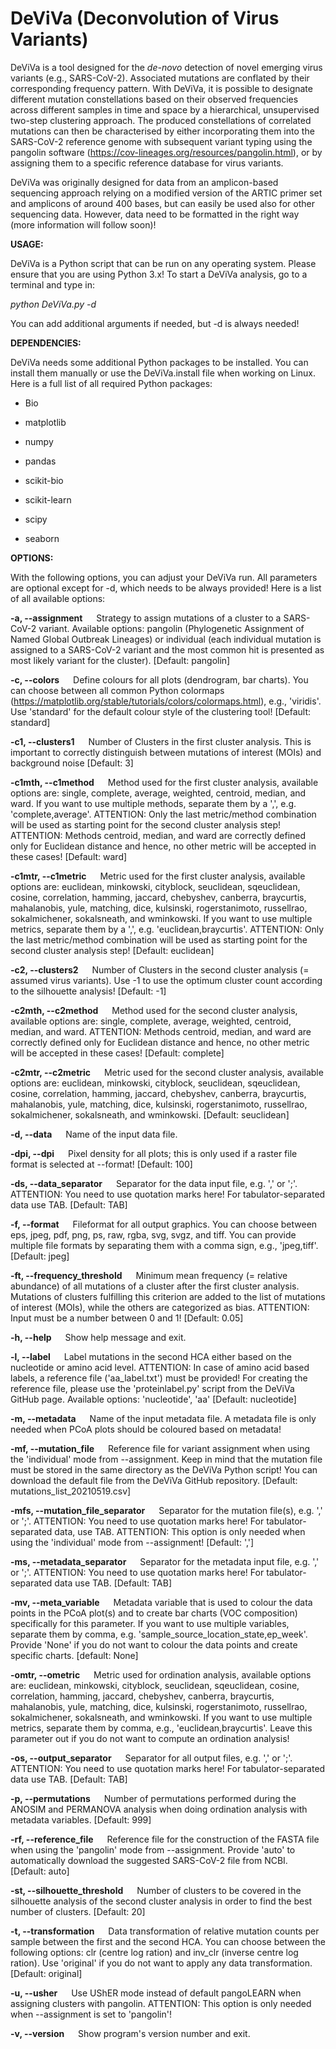 # DeViVa (Deconvolution of Virus Variants)

DeViVa is a tool designed for the _de-novo_ detection of novel emerging virus variants (e.g., SARS-CoV-2). Associated mutations are conflated by their corresponding frequency pattern. With DeViVa, it is possible to designate different mutation constellations based on their observed frequencies across different samples in time and space by a hierarchical, unsupervised two-step clustering approach. The produced constellations of correlated mutations can then be characterised by either incorporating them into the SARS-CoV-2 reference genome with subsequent variant typing using the pangolin software (https://cov-lineages.org/resources/pangolin.html), or by assigning them to a specific reference database for virus variants.

DeViVa was originally designed for data from an amplicon-based sequencing approach relying on a modified version of the ARTIC primer set and amplicons of around 400 bases, but can easily be used also for other sequencing data. However, data need to be formatted in the right way (more information will follow soon)!

__USAGE:__

DeViVa is a Python script that can be run on any operating system. Please ensure that you are using Python 3.x! To start a DeViVa analysis, go to a terminal and type in:

_python DeViVa.py -d_

You can add additional arguments if needed, but -d is always needed!

__DEPENDENCIES:__

DeViVa needs some additional Python packages to be installed. You can install them manually or use the DeViVa.install file when working on Linux. Here is a full list of all required Python packages:

* Bio

* matplotlib

* numpy

* pandas

* scikit-bio

* scikit-learn

* scipy

* seaborn

__OPTIONS:__

With the following options, you can adjust your DeViVa run. All parameters are optional except for -d, which needs to be always provided! Here is a list of all available options:

__-a, --assignment__ &emsp; Strategy to assign mutations of a cluster to a SARS-CoV-2 variant. Available options: pangolin (Phylogenetic Assignment of Named Global Outbreak Lineages) or individual (each individual mutation is assigned to a SARS-CoV-2 variant and the most common hit is presented as most likely variant for the cluster). [Default: pangolin]

__-c, --colors__ &emsp; Define colours for all plots (dendrogram, bar charts). You can choose between all common Python colormaps (https://matplotlib.org/stable/tutorials/colors/colormaps.html), e.g., 'viridis'. Use 'standard' for the default colour style of the clustering tool! [Default: standard]

__-c1, --clusters1__ &emsp; Number of Clusters in the first cluster analysis. This is important to correctly distinguish between mutations of interest (MOIs) and background noise [Default: 3]

__-c1mth, --c1method__ &emsp; Method used for the first cluster analysis, available options are: single, complete, average, weighted, centroid, median, and ward. If you want to use multiple methods, separate them by a ',', e.g. 'complete,average'. ATTENTION: Only the last metric/method combination will be used as starting point for the second cluster analysis step! ATTENTION: Methods centroid, median, and ward are correctly defined only for Euclidean distance and hence, no other metric will be accepted in these cases! [Default: ward]

__-c1mtr, --c1metric__ &emsp; Metric used for the first cluster analysis, available options are: euclidean, minkowski, cityblock, seuclidean, sqeuclidean, cosine, correlation, hamming, jaccard, chebyshev, canberra, braycurtis, mahalanobis, yule, matching, dice, kulsinski, rogerstanimoto, russellrao, sokalmichener, sokalsneath, and wminkowski. If you want to use multiple metrics, separate them by a ',', e.g. 'euclidean,braycurtis'. ATTENTION: Only the last metric/method combination will be used as starting point for the second cluster analysis step! [Default: euclidean]

__-c2, --clusters2__ &emsp; Number of Clusters in the second cluster analysis (= assumed virus variants). Use -1 to use the optimum cluster count according to the silhouette analysis! [Default: -1]

__-c2mth, --c2method__ &emsp; Method used for the second cluster analysis, available options are: single, complete, average, weighted, centroid, median, and ward. ATTENTION: Methods centroid, median, and ward are correctly defined only for Euclidean distance and hence, no other metric will be accepted in these cases! [Default: complete]

__-c2mtr, --c2metric__ &emsp; Metric used for the second cluster analysis, available options are: euclidean, minkowski, cityblock, seuclidean, sqeuclidean, cosine, correlation, hamming, jaccard, chebyshev, canberra, braycurtis, mahalanobis, yule, matching, dice, kulsinski, rogerstanimoto, russellrao, sokalmichener, sokalsneath, and wminkowski. [Default: seuclidean]

__-d, --data__ &emsp; Name of the input data file.

__-dpi, --dpi__ &emsp; Pixel density for all plots; this is only used if a raster file format is selected at --format! [Default: 100]

__-ds, --data_separator__ &emsp; Separator for the data input file, e.g. ',' or ';'. ATTENTION: You need to use quotation marks here! For tabulator-separated data use TAB. [Default: TAB]

__-f, --format__ &emsp; Fileformat for all output graphics. You can choose between eps, jpeg, pdf, png, ps, raw, rgba, svg, svgz, and tiff. You can provide multiple file formats by separating them with a comma sign, e.g., 'jpeg,tiff'. [Default: jpeg]

__-ft, --frequency_threshold__ &emsp; Minimum mean frequency (= relative abundance) of all mutations of a cluster after the first cluster analysis. Mutations of clusters fulfilling this criterion are added to the list of mutations of interest (MOIs), while the others are categorized as bias. ATTENTION: Input must be a number between 0 and 1! [Default: 0.05]

__-h, --help__ &emsp; Show help message and exit.

__-l, --label__ &emsp; Label mutations in the second HCA either based on the nucleotide or amino acid level. ATTENTION: In case of amino acid based labels, a reference file ('aa_label.txt') must be provided! For creating the reference file, please use the 'proteinlabel.py' script from the DeViVa GitHub page. Available options: 'nucleotide', 'aa' [Default: nucleotide]

__-m, --metadata__ &emsp; Name of the input metadata file. A metadata file is only needed when PCoA plots should be coloured based on metadata!

__-mf, --mutation_file__ &emsp; Reference file for variant assignment when using the 'individual' mode from --assignment. Keep in mind that the mutation file must be stored in the same directory as the DeViVa Python script! You can download the default file from the DeViVa GitHub repository. [Default: mutations_list_20210519.csv]

__-mfs, --mutation_file_separator__ &emsp; Separator for the mutation file(s), e.g. ',' or ';'. ATTENTION: You need to use quotation marks here! For tabulator-separated data, use TAB. ATTENTION: This option is only needed when using the 'individual' mode from --assignment! [Default: ',']

__-ms, --metadata_separator__ &emsp; Separator for the metadata input file, e.g. ',' or ';'. ATTENTION: You need to use quotation marks here! For tabulator-separated data use TAB. [Default: TAB]

__-mv, --meta_variable__ &emsp; Metadata variable that is used to colour the data points in the PCoA plot(s) and to create bar charts (VOC composition) specifically for this parameter. If you want to use multiple variables, separate them by comma, e.g. 'sample_source_location_state,ep_week'. Provide 'None' if you do not want to colour the data points and create specific charts. [default: None]

__-omtr, --ometric__ &emsp; Metric used for ordination analysis, available options are: euclidean, minkowski, cityblock, seuclidean, sqeuclidean, cosine, correlation, hamming, jaccard, chebyshev, canberra, braycurtis, mahalanobis, yule, matching, dice, kulsinski, rogerstanimoto, russellrao, sokalmichener, sokalsneath, and wminkowski. If you want to use multiple metrics, separate them by comma, e.g., 'euclidean,braycurtis'. Leave this parameter out if you do not want to compute an ordination analysis!

__-os, --output_separator__ &emsp; Separator for all output files, e.g. ',' or ';'. ATTENTION: You need to use quotation marks here! For tabulator-separated data use TAB. [Default: TAB]

__-p, --permutations__ &emsp; Number of permutations performed during the ANOSIM and PERMANOVA analysis when doing ordination analysis with metadata variables. [Default: 999]

__-rf, --reference_file__ &emsp; Reference file for the construction of the FASTA file when using the 'pangolin' mode from --assignment. Provide 'auto' to automatically download the suggested SARS-CoV-2 file from NCBI. [Default: auto]

__-st, --silhouette_threshold__ &emsp; Number of clusters to be covered in the silhouette analysis of the second cluster analysis in order to find the best number of clusters. [Default: 20]

__-t, --transformation__ &emsp; Data transformation of relative mutation counts per sample between the first and the second HCA. You can choose between the following options: clr (centre log ration) and inv_clr (inverse centre log ration). Use 'original' if you do not want to apply any data transformation. [Default: original]

__-u, --usher__ &emsp; Use UShER mode instead of default pangoLEARN when assigning clusters with pangolin. ATTENTION: This option is only needed when --assignment is set to 'pangolin'!

__-v, --version__ &emsp; Show program's version number and exit.
